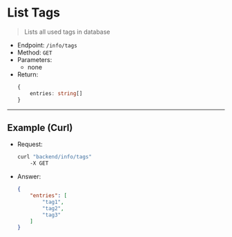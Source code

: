 # List Tags

> Lists all used tags in database

- Endpoint: `/info/tags`
- Method: `GET`
- Parameters:
    - none
- Return:
    ```ts
    {
        entries: string[]
    }
    ```

---

## Example (Curl)

- Request:
    ```sh
    curl "backend/info/tags" 
        -X GET
    ```
- Answer:
    ```json
    {
        "entries": [
            "tag1",
            "tag2",
            "tag3"
        ]
    }
    ```